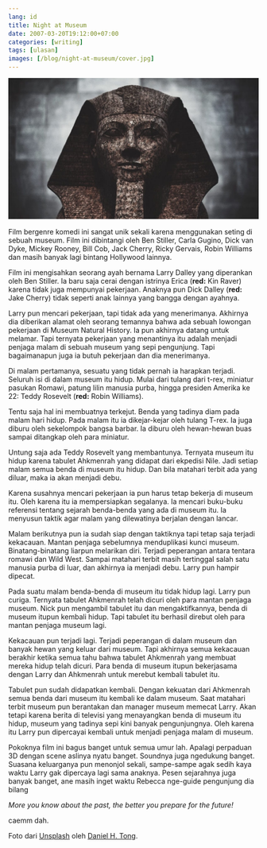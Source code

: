 ```yaml
---
lang: id
title: Night at Museum
date: 2007-03-20T19:12:00+07:00
categories: [writing]
tags: [ulasan]
images: [/blog/night-at-museum/cover.jpg]
---
```

![Night at Museum](cover.jpg)

Film bergenre komedi ini sangat unik sekali karena menggunakan seting di sebuah museum. Film ini dibintangi oleh Ben Stiller, Carla Gugino, Dick van Dyke, Mickey Rooney, Bill Cob, Jack Cherry, Ricky Gervais, Robin Williams dan masih banyak lagi bintang Hollywood lainnya.

Film ini mengisahkan seorang ayah bernama Larry Dalley yang diperankan oleh Ben Stiller. Ia baru saja cerai dengan istrinya Erica (**red:** Kin Raver) karena tidak juga mempunyai pekerjaan. Anaknya pun Dick Dalley (**red:** Jake Cherry) tidak seperti anak lainnya yang bangga dengan ayahnya.

Larry pun mencari pekerjaan, tapi tidak ada yang menerimanya. Akhirnya dia diberikan alamat oleh seorang temannya bahwa ada sebuah lowongan pekerjaan di Museum Natural History. Ia pun akhirnya datang untuk melamar. Tapi ternyata pekerjaan yang menantinya itu adalah menjadi penjaga malam di sebuah museum yang sepi pengunjung. Tapi bagaimanapun juga ia butuh pekerjaan dan dia menerimanya.

Di malam pertamanya, sesuatu yang tidak pernah ia harapkan terjadi. Seluruh isi di dalam museum itu hidup. Mulai dari tulang dari t-rex, miniatur pasukan Romawi, patung lilin manusia purba, hingga presiden Amerika ke 22: Teddy Rosevelt (**red:** Robin Williams).

Tentu saja hal ini membuatnya terkejut. Benda yang tadinya diam pada malam hari hidup. Pada malam itu ia dikejar-kejar oleh tulang T-rex. Ia juga diburu oleh sekelompok bangsa barbar. Ia diburu oleh hewan-hewan buas sampai ditangkap oleh para miniatur.

Untung saja ada Teddy Rosevelt yang membantunya. Ternyata museum itu hidup karena tabulet Ahkmenrah yang didapat dari ekpedisi Nile. Jadi setiap malam semua benda di museum itu hidup. Dan bila matahari terbit ada yang diluar, maka ia akan menjadi debu.

Karena susahnya mencari pekerjaan ia pun harus tetap bekerja di museum itu. Oleh karena itu ia mempersiapkan segalanya. Ia mencari buku-buku referensi tentang sejarah benda-benda yang ada di museum itu. Ia menyusun taktik agar malam yang dilewatinya berjalan dengan lancar.

Malam berikutnya pun ia sudah siap dengan taktiknya tapi tetap saja terjadi kekacauan. Mantan penjaga sebelumnya menduplikasi kunci museum. Binatang-binatang liarpun melarikan diri. Terjadi peperangan antara tentara romawi dan Wild West. Sampai matahari terbit masih tertinggal salah satu manusia purba di luar, dan akhirnya ia menjadi debu. Larry pun hampir dipecat.

Pada suatu malam benda-benda di museum itu tidak hidup lagi. Larry pun curiga. Ternyata tabulet Ahkmenrah telah dicuri oleh para mantan penjaga museum. Nick pun mengambil tabulet itu dan mengaktifkannya, benda di museum itupun kembali hidup. Tapi tabulet itu berhasil direbut oleh para mantan penjaga museum lagi.

Kekacauan pun terjadi lagi. Terjadi peperangan di dalam museum dan banyak hewan yang keluar dari museum. Tapi akhirnya semua kekacauan berakhir ketika semua tahu bahwa tabulet Ahkmenrah yang membuat mereka hidup telah dicuri. Para benda di museum itupun bekerjasama dengan Larry dan Ahkmenrah untuk merebut kembali tabulet itu.

Tabulet pun sudah didapatkan kembali. Dengan kekuatan dari Ahkmenrah semua benda dari museum itu kembali ke dalam museum. Saat matahari terbit museum pun berantakan dan manager museum memecat Larry. Akan tetapi karena berita di televisi yang menayangkan benda di museum itu hidup, museum yang tadinya sepi kini banyak pengunjungnya. Oleh karena itu Larry pun dipercayai kembali untuk menjadi penjaga malam di museum.

Pokoknya film ini bagus banget untuk semua umur lah. Apalagi perpaduan 3D dengan scene aslinya nyatu banget. Soundnya juga ngedukung banget. Suasana keluarganya pun menonjol sekali, sampe-sampe agak sedih kaya waktu Larry gak dipercaya lagi sama anaknya. Pesen sejarahnya juga banyak banget, ane masih inget waktu Rebecca nge-guide pengunjung dia bilang

*More you know about the past, the better you prepare for the future!*

caemm dah.

Foto dari [Unsplash](https://unsplash.com/photos/xBeid9r1paU) oleh [Daniel H. Tong](https://unsplash.com/@danieltong).
